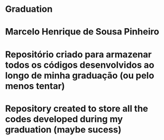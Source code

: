 # Graduation
# Marcelo Henrique de Sousa Pinheiro

# Repositório criado para armazenar todos os códigos desenvolvidos ao longo de minha graduação (ou pelo menos tentar)
# Repository created to store all the codes developed during my graduation (maybe sucess)
